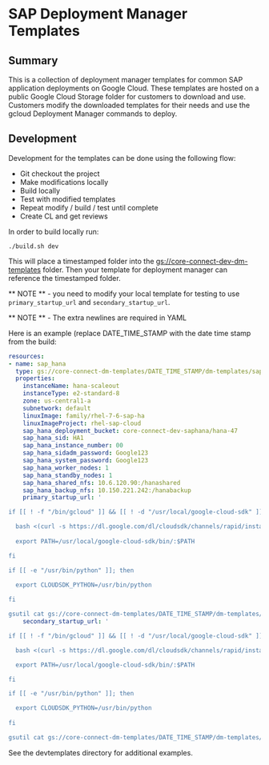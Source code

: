 # SAP Deployment Manager Templates

## Summary
This is a collection of deployment manager templates for common SAP application
deployments on Google Cloud.  These templates are hosted on a public Google
Cloud Storage folder for customers to download and use.  Customers modify
the downloaded templates for their needs and use the gcloud Deployment
Manager commands to deploy.

## Development
Development for the templates can be done using the following flow:

* Git checkout the project
* Make modifications locally
* Build locally
* Test with modified templates
* Repeat modify / build / test until complete
* Create CL and get reviews

In order to build locally run:

```shell script
./build.sh dev
```

This will place a timestamped folder into the
[gs://core-connect-dev-dm-templates](https://pantheon.corp.google.com/storage/browser/core-connect-dm-templates;tab=objects?project=core-connect-dev&pageState=(%22StorageObjectListTable%22:(%22f%22:%22%255B%255D%22))&prefix=&forceOnObjectsSortingFiltering=false)
folder.  Then your template for deployment manager can reference the
timestamped folder.

** NOTE ** - you need to modify your local template for testing to use
`primary_startup_url` and `secondary_startup_url`.

** NOTE ** - The extra newlines are required in YAML

Here is an example (replace DATE_TIME_STAMP with the date time stamp from the build:

```yaml
resources:
- name: sap_hana
  type: gs://core-connect-dm-templates/DATE_TIME_STAMP/dm-templates/sap_hana_scaleout/sap_hana_scaleout.py
  properties:
    instanceName: hana-scaleout
    instanceType: e2-standard-8
    zone: us-central1-a
    subnetwork: default
    linuxImage: family/rhel-7-6-sap-ha
    linuxImageProject: rhel-sap-cloud
    sap_hana_deployment_bucket: core-connect-dev-saphana/hana-47
    sap_hana_sid: HA1
    sap_hana_instance_number: 00
    sap_hana_sidadm_password: Google123
    sap_hana_system_password: Google123
    sap_hana_worker_nodes: 1
    sap_hana_standby_nodes: 1
    sap_hana_shared_nfs: 10.6.120.90:/hanashared
    sap_hana_backup_nfs: 10.150.221.242:/hanabackup
    primary_startup_url: '

if [[ ! -f "/bin/gcloud" ]] && [[ ! -d "/usr/local/google-cloud-sdk" ]]; then

  bash <(curl -s https://dl.google.com/dl/cloudsdk/channels/rapid/install_google_cloud_sdk.bash) --disable-prompts --install-dir=/usr/local >/dev/null
  
  export PATH=/usr/local/google-cloud-sdk/bin/:$PATH

fi

if [[ -e "/usr/bin/python" ]]; then

  export CLOUDSDK_PYTHON=/usr/bin/python
  
fi

gsutil cat gs://core-connect-dm-templates/DATE_TIME_STAMP/dm-templates/sap_hana_scaleout/startup.sh | bash -s gs://core-connect-dm-templates/DATE_TIME_STAMP/dm-templates'
    secondary_startup_url: '

if [[ ! -f "/bin/gcloud" ]] && [[ ! -d "/usr/local/google-cloud-sdk" ]]; then

  bash <(curl -s https://dl.google.com/dl/cloudsdk/channels/rapid/install_google_cloud_sdk.bash) --disable-prompts --install-dir=/usr/local >/dev/null

  export PATH=/usr/local/google-cloud-sdk/bin/:$PATH

fi

if [[ -e "/usr/bin/python" ]]; then

  export CLOUDSDK_PYTHON=/usr/bin/python
  
fi

gsutil cat gs://core-connect-dm-templates/DATE_TIME_STAMP/dm-templates/sap_hana_scaleout/startup_secondary.sh | bash -s gs://core-connect-dm-templates/DATE_TIME_STAMP/dm-templates'
```

See the devtemplates directory for additional examples.

